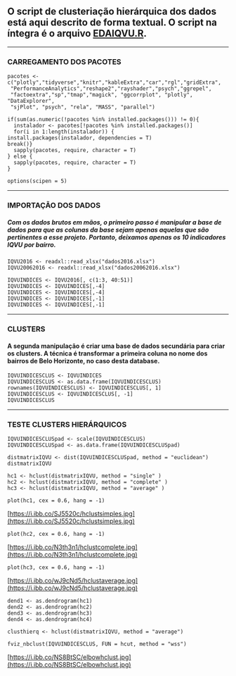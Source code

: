 ## O script de clusteriação hierárquica dos dados está aqui descrito de forma textual. O script na íntegra é o arquivo [EDAIQVU.R](https://github.com/rafaelvcarelli/MachineLearningIQVU/blob/main/An%C3%A1lise%20Explorat%C3%B3ria/EDAIQVU.R).

___

### CARREGAMENTO DOS PACOTES

    pacotes <- c("plotly","tidyverse","knitr","kableExtra","car","rgl","gridExtra",
     "PerformanceAnalytics","reshape2","rayshader","psych","ggrepel",
     "factoextra","sp","tmap","magick", "ggcorrplot", "plotly", "DataExplorer",
     "sjPlot", "psych", "rela", "MASS", "parallel")
    
    if(sum(as.numeric(!pacotes %in% installed.packages())) != 0){
      instalador <- pacotes[!pacotes %in% installed.packages()]
      for(i in 1:length(instalador)) {
    install.packages(instalador, dependencies = T)
    break()}
      sapply(pacotes, require, character = T) 
    } else {
      sapply(pacotes, require, character = T) 
    }
    
    options(scipen = 5)

___

### IMPORTAÇÃO DOS DADOS
##### Com os dados brutos em mãos, o primeiro passo é manipular a base de dados para que as colunas da base sejam apenas aquelas que são pertinentes a esse projeto. Portanto, deixamos apenas os 10 indicadores IQVU por bairro.


    IQVU2016 <- readxl::read_xlsx("dados2016.xlsx")
    IQVU20062016 <- readxl::read_xlsx("dados20062016.xlsx")
    
    IQVUINDICES <- IQVU2016[, c(1:3, 40:51)]
    IQVUINDICES <- IQVUINDICES[,-4]
    IQVUINDICES <- IQVUINDICES[,-4]
    IQVUINDICES <- IQVUINDICES[,-1]
    IQVUINDICES <- IQVUINDICES[,-1]

___

### CLUSTERS
#### A segunda manipulação é criar uma base de dados secundária para criar os clusters. A técnica é transformar a primeira coluna no nome dos bairros de Belo Horizonte, no caso desta database.

    IQVUINDICESCLUS <- IQVUINDICES
    IQVUINDICESCLUS <- as.data.frame(IQVUINDICESCLUS)
    rownames(IQVUINDICESCLUS) <- IQVUINDICESCLUS[, 1]
    IQVUINDICESCLUS <- IQVUINDICESCLUS[, -1]
    IQVUINDICESCLUS

___

### TESTE CLUSTERS HIERÁRQUICOS

    IQVUINDICESCLUSpad <- scale(IQVUINDICESCLUS)
    IQVUINDICESCLUSpad <- as.data.frame(IQVUINDICESCLUSpad)
    
    distmatrixIQVU <- dist(IQVUINDICESCLUSpad, method = "euclidean")
    distmatrixIQVU
    
    hc1 <- hclust(distmatrixIQVU, method = "single" )
    hc2 <- hclust(distmatrixIQVU, method = "complete" )
    hc3 <- hclust(distmatrixIQVU, method = "average" )
    
    plot(hc1, cex = 0.6, hang = -1)

[https://i.ibb.co/SJ5520c/hclustsimples.jpg](https://i.ibb.co/SJ5520c/hclustsimples.jpg)

    plot(hc2, cex = 0.6, hang = -1)

[https://i.ibb.co/N3th3n1/hclustcomplete.jpg](https://i.ibb.co/N3th3n1/hclustcomplete.jpg)

    plot(hc3, cex = 0.6, hang = -1)

[https://i.ibb.co/wJ9cNd5/hclustaverage.jpg](https://i.ibb.co/wJ9cNd5/hclustaverage.jpg)
    
    dend1 <- as.dendrogram(hc1)
    dend2 <- as.dendrogram(hc2)
    dend3 <- as.dendrogram(hc3)
    dend4 <- as.dendrogram(hc4)
    
    clusthierq <- hclust(distmatrixIQVU, method = "average")
    
    fviz_nbclust(IQVUINDICESCLUS, FUN = hcut, method = "wss")

[https://i.ibb.co/NS8BtSC/elbowhclust.jpg](https://i.ibb.co/NS8BtSC/elbowhclust.jpg)